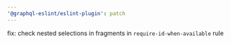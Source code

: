 ```yaml
---
'@graphql-eslint/eslint-plugin': patch
---
```


fix: check nested selections in fragments in `require-id-when-available` rule
